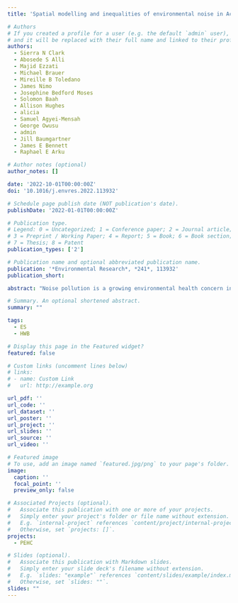 ```yaml
---
title: 'Spatial modelling and inequalities of environmental noise in Accra, Ghana'

# Authors
# If you created a profile for a user (e.g. the default `admin` user), write the username (folder name) here
# and it will be replaced with their full name and linked to their profile.
authors:
  - Sierra N Clark
  - Abosede S Alli
  - Majid Ezzati
  - Michael Brauer
  - Mireille B Toledano
  - James Nimo
  - Josephine Bedford Moses
  - Solomon Baah
  - Allison Hughes
  - alicia
  - Samuel Agyei-Mensah
  - George Owusu
  - admin
  - Jill Baumgartner
  - James E Bennett
  - Raphael E Arku

# Author notes (optional)
author_notes: []

date: '2022-10-01T00:00:00Z'
doi: '10.1016/j.envres.2022.113932'

# Schedule page publish date (NOT publication's date).
publishDate: '2022-01-01T00:00:00Z'

# Publication type.
# Legend: 0 = Uncategorized; 1 = Conference paper; 2 = Journal article;
# 3 = Preprint / Working Paper; 4 = Report; 5 = Book; 6 = Book section;
# 7 = Thesis; 8 = Patent
publication_types: ['2']

# Publication name and optional abbreviated publication name.
publication: '*Environmental Research*, *241*, 113932'
publication_short: 

abstract: "Noise pollution is a growing environmental health concern in rapidly urbanizing sub-Saharan African (SSA) cities. However, limited city-wide data constitutes a major barrier to investigating health impacts as well as implementing environmental policy in this growing population. As such, in this first of its kind study in West Africa, we measured, modelled and predicted environmental noise across the Greater Accra Metropolitan Area (GAMA) in Ghana, and evaluated inequalities in exposures by socioeconomic factors. Specifically, we measured environmental noise at 146 locations with weekly (n = 136 locations) and yearlong monitoring (n = 10 loca- tions). We combined these data with geospatial and meteorological predictor variables to develop high- resolution land use regression (LUR) models to predict annual average noise levels (LAeq24hr, Lden, Lday, Lnight). The final LUR models were selected with a forward stepwise procedure and performance was evaluated with cross-validation. We spatially joined model predictions with national census data to estimate population levels of, and potential socioeconomic inequalities in, noise levels at the census enumeration-area level. Variables representing road-traffic and vegetation explained the most variation in noise levels at each site. Predicted day- evening-night (Lden) noise levels were highest in the city-center (Accra Metropolis) (median: 64.0 dBA) and near major roads (median: 68.5 dBA). In the Accra Metropolis, almost the entire population lived in areas where predicted Lden and night-time noise (Lnight) surpassed World Health Organization guidelines for road-traffic noise (Lden <53; and Lnight <45). The poorest areas in Accra also had significantly higher median Lden and Lnight compared with the wealthiest ones, with a difference of ~5 dBA. The models can support environmental epidemiological studies, burden of disease assessments, and policies and interventions that address underlying causes of noise exposure inequalities within Accra."

# Summary. An optional shortened abstract.
summary: ""

tags: 
  - ES
  - HWB

# Display this page in the Featured widget?
featured: false

# Custom links (uncomment lines below)
# links:
# - name: Custom Link
#   url: http://example.org

url_pdf: ''
url_code: ''
url_dataset: ''
url_poster: ''
url_project: ''
url_slides: ''
url_source: ''
url_video: ''

# Featured image
# To use, add an image named `featured.jpg/png` to your page's folder.
image:
  caption: ''
  focal_point: ''
  preview_only: false

# Associated Projects (optional).
#   Associate this publication with one or more of your projects.
#   Simply enter your project's folder or file name without extension.
#   E.g. `internal-project` references `content/project/internal-project/index.md`.
#   Otherwise, set `projects: []`.
projects:
  - PEHC

# Slides (optional).
#   Associate this publication with Markdown slides.
#   Simply enter your slide deck's filename without extension.
#   E.g. `slides: "example"` references `content/slides/example/index.md`.
#   Otherwise, set `slides: ""`.
slides: ""
---
```


